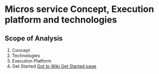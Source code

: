 # Micros service Concept, Execution platform and technologies

## Scope of Analysis
1. Concept
2. Technologies
3. Execution Platform
4. Get Started
[Got to Wiki Get Started page](~/wiki)